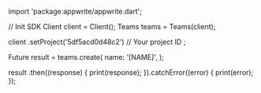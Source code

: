 import 'package:appwrite/appwrite.dart';

// Init SDK
Client client = Client();
Teams teams = Teams(client);

client
    .setProject('5df5acd0d48c2') // Your project ID
;

Future result = teams.create(
    name: '[NAME]',
);

result
  .then((response) {
    print(response);
  }).catchError((error) {
    print(error);
  });